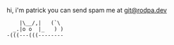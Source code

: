 hi, i'm patrick you can send spam me at git@rodpa.dev
```
    |\__/,|   (`\
  _.|o o  |_   ) )
-(((---(((--------
```
